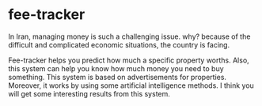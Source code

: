 # fee-tracker
In Iran, managing money is such a challenging issue.
why? because of the difficult and complicated economic situations, the country is facing. 

Fee-tracker helps you predict how much a specific property worths. 
Also, this system can help you know how much money you need to buy something. 
This system is based on advertisements for properties. 
Moreover, it works by using some artificial intelligence methods. 
I think you will get some interesting results from this system.
